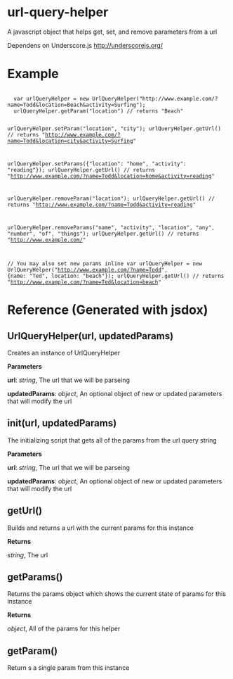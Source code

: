 url-query-helper
================

A javascript object that helps get, set, and remove parameters from a url

Dependens on Underscore.js http://underscorejs.org/

Example
=======
<code>
  var urlQueryHelper = new UrlQueryHelper("http://www.example.com/?name=Todd&location=Beach&activity=Surfing");
  urlQueryHelper.getParam("location") // returns "Beach"

  urlQueryHelper.setParam("location", "city");
  urlQueryHelper.getUrl() // returns "http://www.example.com/?name=Todd&location=city&activity=Surfing"

  urlQueryHelper.setParams({"location": "home", "activity": "reading"});
  urlQueryHelper.getUrl() // returns "http://www.example.com/?name=Todd&location=home&activity=reading"

  urlQueryHelper.removeParam("location");
  urlQueryHelper.getUrl() // returns "http://www.example.com/?name=Todd&activity=reading"

  urlQueryHelper.removeParams("name", "activity", "location", "any", "number", "of", "things");
  urlQueryHelper.getUrl() // returns "http://www.example.com/"


  // You may also set new params inline
  var urlQueryHelper = new UrlQueryHelper("http://www.example.com/?name=Todd", {name: "Ted", location: "beach"});
  urlQueryHelper.getUrl() // returns "http://www.example.com/?name=Ted&location=beach"
</code>

Reference (Generated with jsdox)
===============================

UrlQueryHelper(url, updatedParams)
----------------------------------
Creates an instance of UrlQueryHelper



**Parameters**

**url**:  *string*,  The url that we will be parseing

**updatedParams**:  *object*,  An optional object of new or updated parameters that will modify the url

init(url, updatedParams)
------------------------
The initializing script that gets all of the params from the url query string



**Parameters**

**url**:  *string*,  The url that we will be parseing

**updatedParams**:  *object*,  An optional object of new or updated parameters that will modify the url

getUrl()
--------
Builds and returns a url with the current params for this instance



**Returns**

*string*,  The url

getParams()
-----------
Returns the params object which shows the current state of params for this instance



**Returns**

*object*,  All of the params for this helper

getParam()
----------
Return s a single param from this instance



